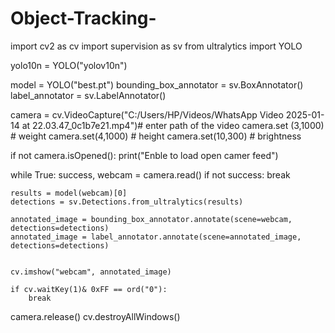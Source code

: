 # Object-Tracking-
import cv2 as cv 
import supervision as sv
from ultralytics import YOLO

yolo10n = YOLO("yolov10n")

model = YOLO("best.pt")
bounding_box_annotator = sv.BoxAnnotator()
label_annotator = sv.LabelAnnotator()

camera = cv.VideoCapture("C:/Users/HP/Videos/WhatsApp Video 2025-01-14 at 22.03.47_0c1b7e21.mp4")# enter path of the video 
camera.set (3,1000) # weight 
camera.set(4,1000) # height 
camera.set(10,300) # brightness 

if not camera.isOpened():
    print("Enble to load open camer feed")


while True:
    success, webcam = camera.read()
    if not success:
        break

    results = model(webcam)[0]
    detections = sv.Detections.from_ultralytics(results)

    annotated_image = bounding_box_annotator.annotate(scene=webcam, detections=detections)
    annotated_image = label_annotator.annotate(scene=annotated_image, detections=detections)


    cv.imshow("webcam", annotated_image)

    if cv.waitKey(1)& 0xFF == ord("0"):
        break

camera.release()
cv.destroyAllWindows()
